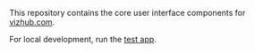 This repository contains the core user interface components for [vizhub.com](https://vizhub.com).

For local development, run the [test app](./testApp).
